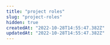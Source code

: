 ```yaml
---
title: "project roles"
slug: "project-roles"
hidden: true
createdAt: "2022-10-28T14:55:47.382Z"
updatedAt: "2022-10-28T14:55:47.382Z"
---
```

